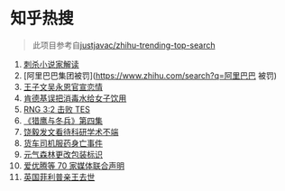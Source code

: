 # 知乎热搜

> 此项目参考自[justjavac/zhihu-trending-top-search](https://github.com/justjavac/zhihu-trending-top-search/blob/main/utils.ts)

<!-- BEGIN -->
  <!-- 最后更新时间:Sun Apr 11 2021 12:19:14 GMT+0000 (Coordinated Universal Time) -->
  1. [刺杀小说家解读](https://www.zhihu.com/search?q=刺杀小说家解读)
1. [阿里巴巴集团被罚](https://www.zhihu.com/search?q=阿里巴巴 被罚)
1. [王子文吴永恩官宣恋情](https://www.zhihu.com/search?q=王子文吴永恩)
1. [肯德基误把消毒水给女子饮用](https://www.zhihu.com/search?q=肯德基消毒水)
1. [RNG 3:2 击败 TES](https://www.zhihu.com/search?q=rng)
1. [《猎鹰与冬兵》第四集](https://www.zhihu.com/search?q=猎鹰与冬兵)
1. [饶毅发文看待科研学术不端](https://www.zhihu.com/search?q=饶毅)
1. [货车司机服药身亡事件](https://www.zhihu.com/search?q=货车司机服药身亡)
1. [元气森林更改包装标识](https://www.zhihu.com/search?q=元气森林改包装)
1. [爱优腾等 70 家媒体联合声明](https://www.zhihu.com/search?q=爱优腾声明)
1. [英国菲利普亲王去世](https://www.zhihu.com/search?q=菲利普亲王)
  <!-- END -->